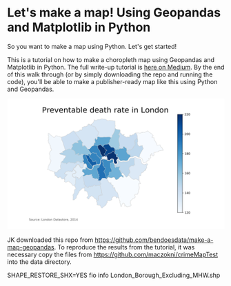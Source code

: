 # Let's make a map! Using Geopandas and Matplotlib in Python

<p>So you want to make a map using Python. Let's get started!</p>

<p>This is a tutorial on how to make a choropleth map using Geopandas and Matplotlib in Python. The full write-up tutorial is <a href="https://medium.com/@bendoesdata/lets-make-a-map-using-geopandas-pandas-and-matplotlib-to-make-a-chloropleth-map-dddc31c1983d" target="_blank">here on Medium</a>. By the end of this walk through (or by simply downloading the repo and running the code), you'll be able to make a publisher-ready map like this using Python and Geopandas.</p>

<img src="testmap.png" />

JK downloaded this repo from 
https://github.com/bendoesdata/make-a-map-geopandas.
To reproduce the results from the tutorial, it was necessary copy the files from 
https://github.com/maczokni/crimeMapTest
into the data directory.



SHAPE_RESTORE_SHX=YES fio info London_Borough_Excluding_MHW.shp 

